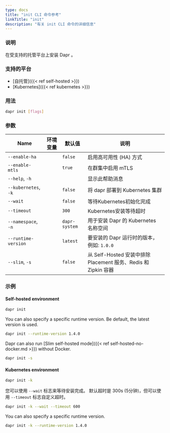 ```yaml
---
type: docs
title: "init CLI 命令参考"
linkTitle: "init"
description: "有关 init CLI 命令的详细信息"
---
```


### 说明

在受支持的托管平台上安装 Dapr 。

### 支持的平台

- [自托管]({{< ref self-hosted >}})
- [Kubernetes]({{< ref kubernetes >}})

### 用法

```bash
dapr init [flags]
```

### 参数

| Name                 | 环境变量 | 默认值           | 说明                                                 |
| -------------------- | ---- | ------------- | -------------------------------------------------- |
| `--enable-ha`        |      | `false`       | 启用高可用性 (HA) 方式                                     |
| `--enable-mtls`      |      | `true`        | 在群集中启用 mTLS                                        |
| `--help`, `-h`       |      |               | 显示此帮助消息                                            |
| `--kubernetes`, `-k` |      | `false`       | 将 dapr 部署到 Kubernetes 集群                           |
| `--wait`             |      | `false`       | 等待Kubernetes初始化完成                                  |
| `--timeout`          |      | `300`         | Kubernetes安装等待超时                                   |
| `--namespace`, `-n`  |      | `dapr-system` | 用于安装 Dapr 的 Kubernetes 名称空间                        |
| `--runtime-version`  |      | `latest`      | 要安装的 Dapr 运行时的版本，例如: `1.0.0`                       |
| `--slim`, `-s`       |      | `false`       | 从 Self-Hosted 安装中排除 Placement 服务、Redis 和 Zipkin 容器 |

### 示例

#### Self-hosted environment

```bash
dapr init
```

You can also specify a specific runtime version. Be default, the latest version is used.

```bash
dapr init --runtime-version 1.4.0
```

Dapr can also run [Slim self-hosted mode]({{< ref self-hosted-no-docker.md >}}) without Docker.

```bash
dapr init -s
```

#### Kubernetes environment

```bash
dapr init -k
```

您可以使用 `--wait` 标志来等待安装完成。 默认超时是 300s (5分钟)，但可以使用 `--timeout` 标志自定义超时。

```bash
dapr init -k --wait --timeout 600
```

You can also specify a specific runtime version.

```bash
dapr init -k --runtime-version 1.4.0
```

